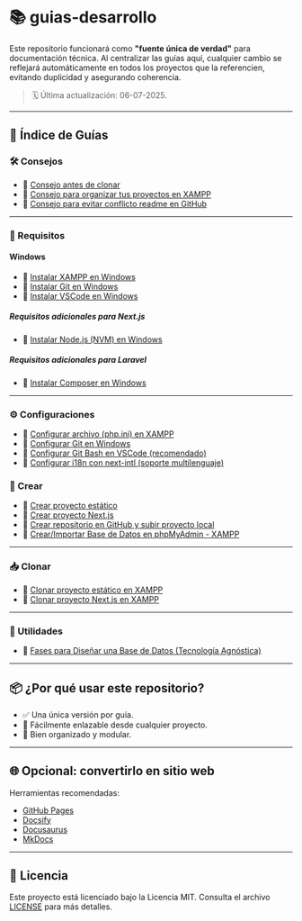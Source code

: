 # 📚 guias-desarrollo

Este repositorio funcionará como **"fuente única de verdad"** para documentación técnica. Al centralizar las guías aquí, cualquier cambio se reflejará automáticamente en todos los proyectos que la referencien, evitando duplicidad y asegurando coherencia.

> 🗓 Última actualización: 06-07-2025.

---

## 📁 Índice de Guías

### 🛠 Consejos
- 📄 [Consejo antes de clonar](https://github.com/tejada1970/guias-desarrollo/blob/master/consejos/consejo-antes-de-clonar.md)
- 📄 [Consejo para organizar tus proyectos en XAMPP](https://github.com/tejada1970/guias-desarrollo/blob/master/consejos/consejo-para-organizar-tus-proyectos-en-xampp.md)
- 📄 [Consejo para evitar conflicto readme en GitHub](https://github.com/tejada1970/guias-desarrollo/blob/master/consejos/consejo-para-evitar-conflicto-readme-en-github.md)

---

### 🧰 Requisitos
#### Windows
- 📄 [Instalar XAMPP en Windows](https://github.com/tejada1970/guias-desarrollo/blob/master/requisitos/windows/instalar-xampp-en-windows.md)
- 📄 [Instalar Git en Windows](https://github.com/tejada1970/guias-desarrollo/blob/master/requisitos/windows/instalar-git-en-windows.md)
- 📄 [Instalar VSCode en Windows](https://github.com/tejada1970/guias-desarrollo/blob/master/requisitos/windows/instalar-vscode-en-windows.md)
##### Requisitos adicionales para Next.js
- 📄 [Instalar Node.js (NVM) en Windows](https://github.com/tejada1970/guias-desarrollo/blob/master/requisitos/windows/instalar-nodejs-nvm-en-windows.md)
##### Requisitos adicionales para Laravel
- 📄 [Instalar Composer en Windows](https://github.com/tejada1970/guias-desarrollo/blob/master/requisitos/windows/instalar-composer-en-windows.md)

---

### ⚙️ Configuraciones
- 📄 [Configurar archivo (php.ini) en XAMPP](https://github.com/tejada1970/guias-desarrollo/blob/master/configuraciones/configurar-archivo-phpini-en-xampp.md)
- 📄 [Configurar Git en Windows](https://github.com/tejada1970/guias-desarrollo/blob/master/configuraciones/configurar-git-en-windows.md)
- 📄 [Configurar Git Bash en VSCode (recomendado)](https://github.com/tejada1970/guias-desarrollo/blob/master/configuraciones/configurar-git-bash-en-vscode.md)
- 📄 [Configurar i18n con next-intl (soporte multilenguaje)](https://github.com/tejada1970/guias-desarrollo/blob/master/configuraciones/configurar-i18n-con-next-intl.md)

### 📁 Crear
- 📄 [Crear proyecto estático](https://github.com/tejada1970/guias-desarrollo/blob/master/crear/crear-proyecto-estatico.md)
- 📄 [Crear proyecto Next.js](https://github.com/tejada1970/guias-desarrollo/blob/master/crear/crear-proyecto-nextjs.md)
- 📄 [Crear repositorio en GitHub y subir proyecto local](https://github.com/tejada1970/guias-desarrollo/blob/master/crear/crear-repositorio-github-subir-proyecto.md)
- 📄 [Crear/Importar Base de Datos en phpMyAdmin - XAMPP](https://github.com/tejada1970/guias-desarrollo/blob/master/crear/crear-importar-db-en-phpmyadmin-xampp.md)

---

### 📥 Clonar
- 📄 [Clonar proyecto estático en XAMPP](https://github.com/tejada1970/guias-desarrollo/blob/master/clonar/clonar-proyecto-estatico-en-xampp.md)
- 📄 [Clonar proyecto Next.js en XAMPP](https://github.com/tejada1970/guias-desarrollo/blob/master/clonar/clonar-proyecto-nextjs-en-xampp.md)

---

### 🧱 Utilidades
- 📄 [Fases para Diseñar una Base de Datos (Tecnología Agnóstica)](https://github.com/tejada1970/guias-desarrollo/blob/master/utilidades/fases-para-disenar-una-bd.md)

---

## 📦 ¿Por qué usar este repositorio?
- ✅ Una única versión por guía.
- 🔗 Fácilmente enlazable desde cualquier proyecto.
- 📁 Bien organizado y modular.

---

## 🌐 Opcional: convertirlo en sitio web
Herramientas recomendadas:
- [GitHub Pages](https://pages.github.com/)
- [Docsify](https://docsify.js.org)
- [Docusaurus](https://docusaurus.io)
- [MkDocs](https://www.mkdocs.org/)

---

## 📄 Licencia
Este proyecto está licenciado bajo la Licencia MIT. Consulta el archivo [LICENSE](LICENSE) para más detalles.
